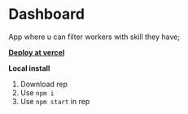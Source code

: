 # Dashboard


App where u can filter workers with skill they have;

**[Deploy at vercel](dashboard-redux-d0eovq7b4-alexleibch.vercel.app)**

 **Local install**
 1. Download rep
 2. Use `npm i`
 3. Use `npm start` in rep
